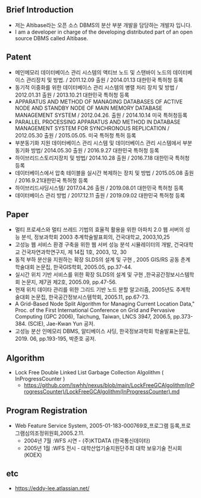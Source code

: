 ## Brief Introduction

- 저는 Altibase라는 오픈 소스 DBMS의 분산 부분 개발을 담당하는 개발자 입니다.
- I am a developer in charge of the developing distributed part of an open source DBMS called Altibase.

## Patent

- 메인메모리 데이터베이스 관리 시스템의 액티브 노드 및 스탠바이 노드의 데이터베이스 관리장치 및 방법.  / 2011.12.09 출원 / 2014.01.13 대한민국 특허청 등록
- 동기적 이중화를 위한 데이터베이스 관리 시스템의 병렬 처리 장치 및 방법 / 2012.01.31 출원 / 2013.10.21 대한민국 특허청 등록
- APPARATUS AND METHOD OF MANAGING DATABASES OF ACTIVE NODE AND STANDBY NODE OF MAIN MEMORY DATABASE MANAGEMENT SYSTEM / 2012.04.26. 출원 / 2014.10.14 미국 특허청등록
- PARALLEL PROCESSING APPARATUS AND METHOD IN DATABASE MANAGEMENT SYSTEM FOR SYNCHRONOUS REPLICATION / 2012.05.30 출원 / 2015.05.05. 미국 특허청 특허 등록
- 부분동기화 지원 데이터베이스 관리 시스템 및 데이터베이스 관리 시스템에서 부분동기화 방법/ 2014.05.30 출원 / 2016.9.27 대한민국 특허청 등록
- 하이브리드스토리지장치 및 방법/ 2014.10.28 출원 / 2016.7.18 대한민국 특허청 등록
- 데이터베이스에서 압축 테이블을 실시간 복제하는 장치 및 방법 / 2015.05.08 출원 / 2016.9.21대한민국 특허청 등록
- 하이브리드샤딩시스템/ 2017.04.26 출원 / 2019.08.01 대한민국 특허청 등록
- 데이터베이스 관리 방법 / 2017.12.11 출원 / 2019.09.02 대한민국 특허청 등록

## Paper

- 멀티 프로세스와 멀티 쓰레드 기법의 효율적 활용을 위한 아파치 2.0 웹 서버의 성능 분석, 정보과학회 2003 추계학술발표회의, 건국대학교, 2003,10,25 
- 고성능 웹 서비스 환경 구축을 위한 웹 서버 성능 분석 시뮬레이터의  개발, 건국대학교 건국자연과학연구지, 제 14집 1호, 2003, 12, 30
- 동적 부하 분산을 지원하는 확장 SLDS의 설계 및 구현 , 2005 GIS/RS 공동 춘계학술대회 논문집, 한국GIS학회, 2005.05, pp.37-44.
- 실시간 위치 기반 서비스를 위한 확장 SLDS의 설계 및 구현 ,한국공간정보시스템학회 논문지, 제7권 제2호, 2005.09, pp.47-56.
- 현재 위치 데이타 관리를 위한 그리드 기반 노드 분할 알고리즘, 2005년도 추계학술대회 논문집, 한국공간정보시스템학회, 2005.11, pp.67-73.
- A Grid-Based Node Split Algorithm for Managing Current Location Data," Proc. of the First International Conference on Grid and Pervasive Computing (GPC 2006), Taichung, Taiwan, LNCS 3947, 2006.5, pp.373-384. (SCIE), Jae-Kwan Yun 공저.
- 고성능 분산 인메모리 DBMS, 알티베이스 샤딩, 한국정보과학회 학술발표논문집, 2019. 06, pp.193-195, 박준호 공저.

## Algorithm

* Lock Free Double Linked List Garbage Collection Algolithm ( InProgressCounter )
  *  https://github.com/lswhh/nexus/blob/main/LockFreeGCAlgolithm(InProgressCounter)/LockFreeGCAlgolithm(InProgressCounter).md

## Program Registration

- Web Feature Service System, 2005-01-183-000769호,프로그램 등록,프로그램심의조정위원회,2005.2.11.
   - 2004년 7월 :WFS 시연 - (주)KTDATA (한국통신데이타)
   - 2005년 1월 :WFS 전시 - 대학산업기술지원단주최 대학 보유기술 전시회 (KOEX)

## etc
- https://eddy-lee.atlassian.net/

<!---
lswhh/lswhh is a ✨ special ✨ repository because its `README.md` (this file) appears on your GitHub profile.
You can click the Preview link to take a look at your changes.
--->
